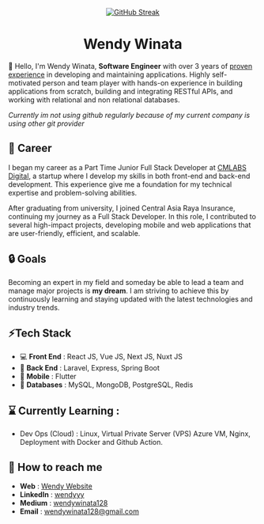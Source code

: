 
<p align="center">
    <a href="https://git.io/streak-stats">
        <img  src="https://github-readme-streak-stats.herokuapp.com?user=wendywinata128&theme=dark&mode=weekly" alt="GitHub Streak" />
    </a>
    <h1 align="center">Wendy Winata</h1>
</p>


🙋 Hello, I'm Wendy Winata, **Software Engineer** with over 3 years of [proven experience](https://whodevs.codes/wendy?source=Github) in developing and maintaining applications. Highly self-motivated person and team player with hands-on experience
in building applications from scratch, building and integrating RESTful APIs, and working with relational and non relational databases. 

*Currently im not using github regularly because of my current company is using other git provider*
##  🏣 Career
I began my career as a Part Time Junior Full Stack Developer at [CMLABS Digital](https://whodevs.codes/wendy/CMLABS), a startup where I develop my skills in both front-end and back-end development. This experience give me a foundation for my technical expertise and problem-solving abilities. 

After graduating from university, I joined Central Asia Raya Insurance, continuing my journey as a Full Stack Developer. In this role, I contributed to several high-impact projects, developing mobile and web applications that are user-friendly, efficient, and scalable.

## 🔒 Goals
Becoming an expert in my field and someday be able to lead a team and manage major projects is **my dream**. I am striving to achieve this by continuously learning and staying updated with the latest technologies and industry trends.

## ⚡Tech Stack
- 💻 **Front End** : React JS, Vue JS, Next JS, Nuxt JS
- 🚧 **Back End** : Laravel, Express, Spring Boot
- 📱 **Mobile** : Flutter
- 🚪 **Databases** : MySQL, MongoDB, PostgreSQL, Redis


## ⌛ Currently Learning :
- Dev Ops (Cloud) : Linux, Virtual Private Server (VPS) Azure VM, Nginx, Deployment with Docker and Github Action.


##  🚀 How to reach me
- **Web** : [Wendy Website](https://whodevs.codes/wendy?source=Github)
- **LinkedIn** : [wendyyy](https://www.linkedin.com/in/wendyyy/)
- **Medium** : [wendywinata128](https://medium.com/@wendywinata128)
- **Email** : [wendywinata128@gmail.com](mailto:wendywinata128@gmail.com)
